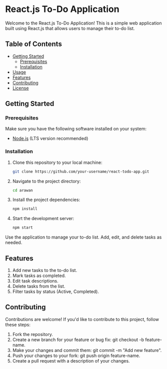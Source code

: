 
# React.js To-Do Application

Welcome to the React.js To-Do Application! This is a simple web application built using React.js that allows users to manage their to-do list.

## Table of Contents

- [Getting Started](#getting-started)
  - [Prerequisites](#prerequisites)
  - [Installation](#installation)
- [Usage](#usage)
- [Features](#features)
- [Contributing](#contributing)
- [License](#license)

## Getting Started

### Prerequisites

Make sure you have the following software installed on your system:

- [Node.js](https://nodejs.org/) (LTS version recommended)

### Installation

1. Clone this repository to your local machine:

   ```sh
   git clone https://github.com/your-username/react-todo-app.git

2. Navigate to the project directory:
   ```sh 
   cd arawan

3. Install the project dependencies:
   ```sh 
   npm install

4. Start the development server:
   ```sh 
   npm start

Use the application to manage your to-do list. Add, edit, and delete tasks as needed.


## Features
1. Add new tasks to the to-do list.
2. Mark tasks as completed.
3. Edit task descriptions.
4. Delete tasks from the list.
5. Filter tasks by status (Active, Completed).


## Contributing
Contributions are welcome! If you'd like to contribute to this project, follow these steps:

1. Fork the repository.
2. Create a new branch for your feature or bug fix: git checkout -b feature-name.
3. Make your changes and commit them: git commit -m "Add new feature".
4. Push your changes to your fork: git push origin feature-name.
5. Create a pull request with a description of your changes.

